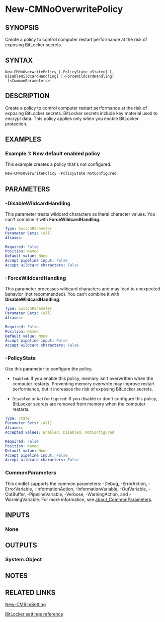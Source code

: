 ﻿---
external help file: AdminUI.PS.dll-Help.xml
Module Name: ConfigurationManager
ms.date: 08/13/2020
online version:
schema: 2.0.0
---

# New-CMNoOverwritePolicy

## SYNOPSIS

Create a policy to control computer restart performance at the risk of exposing BitLocker secrets.

## SYNTAX

```
New-CMNoOverwritePolicy [-PolicyState <State>] [-DisableWildcardHandling] [-ForceWildcardHandling]
 [<CommonParameters>]
```

## DESCRIPTION

Create a policy to control computer restart performance at the risk of exposing BitLocker secrets. BitLocker secrets include key material used to encrypt data. This policy applies only when you enable BitLocker protection.

## EXAMPLES

### Example 1: New default enabled policy

This example creates a policy that's not configured.

```powershell
New-CMNoOverwritePolicy -PolicyState NotConfigured
```

## PARAMETERS

### -DisableWildcardHandling

This parameter treats wildcard characters as literal character values. You can't combine it with **ForceWildcardHandling**.

```yaml
Type: SwitchParameter
Parameter Sets: (All)
Aliases:

Required: False
Position: Named
Default value: None
Accept pipeline input: False
Accept wildcard characters: False
```

### -ForceWildcardHandling

This parameter processes wildcard characters and may lead to unexpected behavior (not recommended). You can't combine it with **DisableWildcardHandling**.

```yaml
Type: SwitchParameter
Parameter Sets: (All)
Aliases:

Required: False
Position: Named
Default value: None
Accept pipeline input: False
Accept wildcard characters: False
```

### -PolicyState

Use this parameter to configure the policy.

- `Enabled`: If you enable this policy, memory isn't overwritten when the computer restarts. Preventing memory overwrite may improve restart performance, but it increases the risk of exposing BitLocker secrets.

- `Disabled` or `NotConfigured`: If you disable or don't configure this policy, BitLocker secrets are removed from memory when the computer restarts.

```yaml
Type: State
Parameter Sets: (All)
Aliases:
Accepted values: Enabled, Disabled, NotConfigured

Required: False
Position: Named
Default value: None
Accept pipeline input: False
Accept wildcard characters: False
```

### CommonParameters
This cmdlet supports the common parameters: -Debug, -ErrorAction, -ErrorVariable, -InformationAction, -InformationVariable, -OutVariable, -OutBuffer, -PipelineVariable, -Verbose, -WarningAction, and -WarningVariable. For more information, see [about_CommonParameters](http://go.microsoft.com/fwlink/?LinkID=113216).

## INPUTS

### None

## OUTPUTS

### System.Object
## NOTES

## RELATED LINKS

[New-CMBlmSetting](New-CMBlmSetting.md)

[BitLocker settings reference](/mem/configmgr/protect/tech-ref/bitlocker/settings#prevent-memory-overwrite-on-restart)
